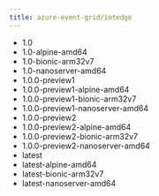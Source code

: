 ```yaml
---
title: azure-event-grid/iotedge
---
```

- 1.0
- 1.0-alpine-amd64
- 1.0-bionic-arm32v7
- 1.0-nanoserver-amd64
- 1.0.0-preview1
- 1.0.0-preview1-alpine-amd64
- 1.0.0-preview1-bionic-arm32v7
- 1.0.0-preview1-nanoserver-amd64
- 1.0.0-preview2
- 1.0.0-preview2-alpine-amd64
- 1.0.0-preview2-bionic-arm32v7
- 1.0.0-preview2-nanoserver-amd64
- latest
- latest-alpine-amd64
- latest-bionic-arm32v7
- latest-nanoserver-amd64
